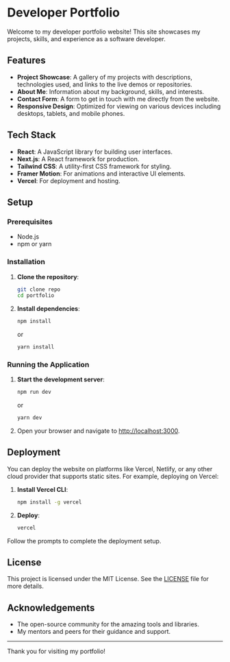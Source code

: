 # Developer Portfolio

Welcome to my developer portfolio website! This site showcases my projects, skills, and experience as a software developer.

## Features

- **Project Showcase**: A gallery of my projects with descriptions, technologies used, and links to the live demos or repositories.
- **About Me**: Information about my background, skills, and interests.
- **Contact Form**: A form to get in touch with me directly from the website.
- **Responsive Design**: Optimized for viewing on various devices including desktops, tablets, and mobile phones.

## Tech Stack

- **React**: A JavaScript library for building user interfaces.
- **Next.js**: A React framework for production.
- **Tailwind CSS**: A utility-first CSS framework for styling.
- **Framer Motion**: For animations and interactive UI elements.
- **Vercel**: For deployment and hosting.

## Setup

### Prerequisites

- Node.js
- npm or yarn

### Installation

1. **Clone the repository**:
    ```sh
    git clone repo
    cd portfolio
    ```

2. **Install dependencies**:
    ```sh
    npm install
    ```
    or
    ```sh
    yarn install
    ```

### Running the Application

1. **Start the development server**:
    ```sh
    npm run dev
    ```
    or
    ```sh
    yarn dev
    ```

2. Open your browser and navigate to [http://localhost:3000](http://localhost:3000).

## Deployment

You can deploy the website on platforms like Vercel, Netlify, or any other cloud provider that supports static sites. For example, deploying on Vercel:

1. **Install Vercel CLI**:
    ```sh
    npm install -g vercel
    ```

2. **Deploy**:
    ```sh
    vercel
    ```

Follow the prompts to complete the deployment setup.

## License

This project is licensed under the MIT License. See the [LICENSE](LICENSE) file for more details.

## Acknowledgements

- The open-source community for the amazing tools and libraries.
- My mentors and peers for their guidance and support.

---

Thank you for visiting my portfolio!
